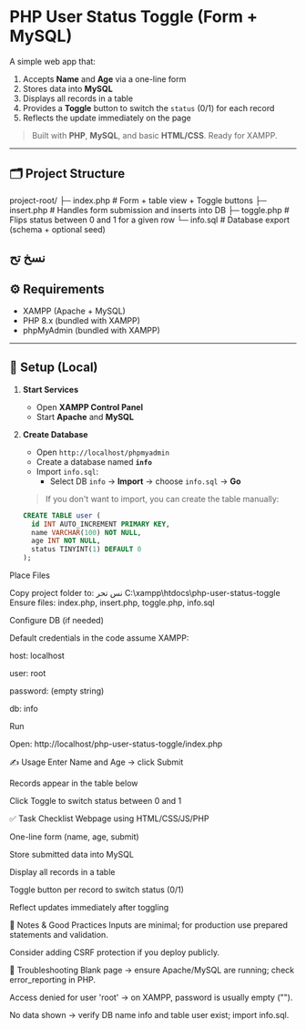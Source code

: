 # PHP User Status Toggle (Form + MySQL)

A simple web app that:
1) Accepts **Name** and **Age** via a one-line form  
2) Stores data into **MySQL**  
3) Displays all records in a table  
4) Provides a **Toggle** button to switch the `status` (0/1) for each record  
5) Reflects the update immediately on the page

> Built with **PHP**, **MySQL**, and basic **HTML/CSS**. Ready for XAMPP.

---

## 🗂 Project Structure

project-root/
├─ index.php # Form + table view + Toggle buttons
├─ insert.php # Handles form submission and inserts into DB
├─ toggle.php # Flips status between 0 and 1 for a given row
└─ info.sql # Database export (schema + optional seed)


نسخ
تح
---

## ⚙️ Requirements

- XAMPP (Apache + MySQL)
- PHP 8.x (bundled with XAMPP)
- phpMyAdmin (bundled with XAMPP)

---

## 🚀 Setup (Local)

1. **Start Services**
   - Open **XAMPP Control Panel**
   - Start **Apache** and **MySQL**

2. **Create Database**
   - Open `http://localhost/phpmyadmin`
   - Create a database named **`info`**
   - Import `info.sql`:
     - Select DB `info` → **Import** → choose `info.sql` → **Go**

   > If you don't want to import, you can create the table manually:
   ```sql
   CREATE TABLE user (
     id INT AUTO_INCREMENT PRIMARY KEY,
     name VARCHAR(100) NOT NULL,
     age INT NOT NULL,
     status TINYINT(1) DEFAULT 0
   );
Place Files

Copy project folder to:
نس
تحر
C:\xampp\htdocs\php-user-status-toggle
Ensure files: index.php, insert.php, toggle.php, info.sql

Configure DB (if needed)

Default credentials in the code assume XAMPP:

host: localhost

user: root

password: (empty string)

db: info

Run

Open: http://localhost/php-user-status-toggle/index.php

✍️ Usage
Enter Name and Age → click Submit

Records appear in the table below

Click Toggle to switch status between 0 and 1

✅ Task Checklist
 Webpage using HTML/CSS/JS/PHP

 One-line form (name, age, submit)

 Store submitted data into MySQL

 Display all records in a table

 Toggle button per record to switch status (0/1)

 Reflect updates immediately after toggling

🔐 Notes & Good Practices
Inputs are minimal; for production use prepared statements and validation.

Consider adding CSRF protection if you deploy publicly.

🧩 Troubleshooting
Blank page → ensure Apache/MySQL are running; check error_reporting in PHP.

Access denied for user 'root' → on XAMPP, password is usually empty ("").

No data shown → verify DB name info and table user exist; import info.sql.


